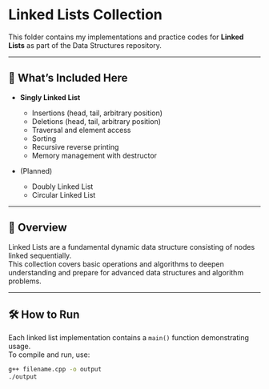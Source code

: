 # Linked Lists Collection

This folder contains my implementations and practice codes for **Linked Lists** as part of the Data Structures repository.

---

## 📂 What’s Included Here

- **Singly Linked List**

  - Insertions (head, tail, arbitrary position)
  - Deletions (head, tail, arbitrary position)
  - Traversal and element access
  - Sorting
  - Recursive reverse printing
  - Memory management with destructor

- (Planned)
  - Doubly Linked List
  - Circular Linked List

---

## 📖 Overview

Linked Lists are a fundamental dynamic data structure consisting of nodes linked sequentially.  
This collection covers basic operations and algorithms to deepen understanding and prepare for advanced data structures and algorithm problems.

---

## 🛠️ How to Run

Each linked list implementation contains a `main()` function demonstrating usage.  
To compile and run, use:

```bash
g++ filename.cpp -o output
./output
```
